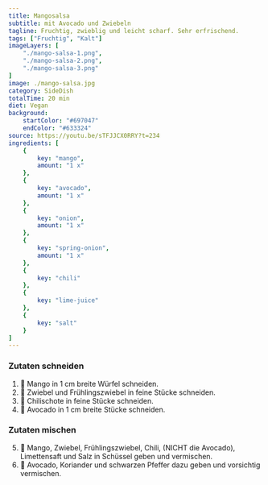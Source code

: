 ```yaml
---
title: Mangosalsa
subtitle: mit Avocado und Zwiebeln
tagline: Fruchtig, zwieblig und leicht scharf. Sehr erfrischend.
tags: ["Fruchtig", "Kalt"]
imageLayers: [
    "./mango-salsa-1.png",
    "./mango-salsa-2.png",
    "./mango-salsa-3.png"
]
image: ./mango-salsa.jpg
category: SideDish
totalTime: 20 min
diet: Vegan
background:
    startColor: "#697047"
    endColor: "#633324"
source: https://youtu.be/sTFJJCX0RRY?t=234
ingredients: [
    {
        key: "mango",
        amount: "1 x"
    },
    {
        key: "avocado",
        amount: "1 x"
    },
    {
        key: "onion",
        amount: "1 x"
    },
    {
        key: "spring-onion",
        amount: "1 x"
    },
    {
        key: "chili"
    },
    {
        key: "lime-juice"
    },
    {
        key: "salt"
    }
]
---
```


### Zutaten schneiden

1. 🔪 <span class="i-mango">Mango</span> in 1 cm breite Würfel schneiden.
2. 🔪 <span class="i-onion">Zwiebel</span> und <span class="i-spring-onion">Frühlingszwiebel</span> in feine Stücke schneiden.
3. 🔪 <span class="i-chili">Chilischote</span> in feine Stücke schneiden.
4. 🔪 <span class="i-avocado">Avocado</span> in 1 cm breite Stücke schneiden.

### Zutaten mischen

5. 🥣 <span class="i-mango">Mango</span>, <span class="i-onion">Zwiebel</span>, <span class="i-spring-onion">Frühlingszwiebel</span>, <span class="i-chili">Chili</span>, (NICHT die <span class="i-avocado">Avocado</span>), <span class="i-lime-juice">Limettensaft</span> und <span class="i-salt">Salz</span> in Schüssel geben und vermischen.
6. 🥣 <span class="i-avocado">Avocado</span>, Koriander und schwarzen Pfeffer dazu geben und vorsichtig vermischen.
